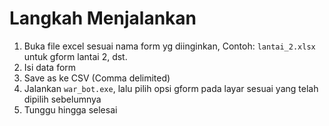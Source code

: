 # Langkah Menjalankan
1. Buka file excel sesuai nama form yg diinginkan, Contoh: `lantai_2.xlsx` untuk gform lantai 2, dst.
2. Isi data form
3. Save as ke CSV (Comma delimited)
4. Jalankan `war_bot.exe`, lalu pilih opsi gform pada layar sesuai yang telah dipilih sebelumnya
5. Tunggu hingga selesai